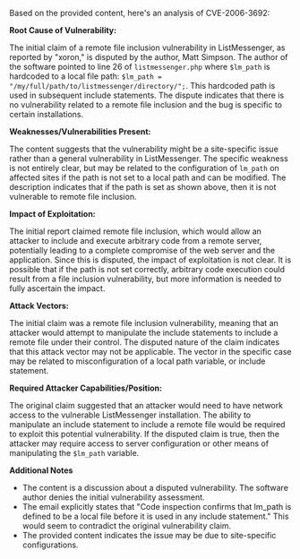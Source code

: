 Based on the provided content, here's an analysis of CVE-2006-3692:

**Root Cause of Vulnerability:**

The initial claim of a remote file inclusion vulnerability in ListMessenger, as reported by "xoron," is disputed by the author, Matt Simpson. The author of the software pointed to line 26 of `listmessenger.php` where `$lm_path` is hardcoded to a local file path: `$lm_path = "/my/full/path/to/listmessenger/directory/";`. This hardcoded path is used in subsequent include statements. The dispute indicates that there is no vulnerability related to a remote file inclusion and the bug is specific to certain installations.

**Weaknesses/Vulnerabilities Present:**

The content suggests that the vulnerability might be a site-specific issue rather than a general vulnerability in ListMessenger. The specific weakness is not entirely clear, but may be related to the configuration of `lm_path` on affected sites if the path is not set to a local path and can be modified. The description indicates that if the path is set as shown above, then it is not vulnerable to remote file inclusion.

**Impact of Exploitation:**

The initial report claimed remote file inclusion, which would allow an attacker to include and execute arbitrary code from a remote server, potentially leading to a complete compromise of the web server and the application. Since this is disputed, the impact of exploitation is not clear. It is possible that if the path is not set correctly, arbitrary code execution could result from a file inclusion vulnerability, but more information is needed to fully ascertain the impact.

**Attack Vectors:**

The initial claim was a remote file inclusion vulnerability, meaning that an attacker would attempt to manipulate the include statements to include a remote file under their control. The disputed nature of the claim indicates that this attack vector may not be applicable. The vector in the specific case may be related to misconfiguration of a local path variable, or include statement.

**Required Attacker Capabilities/Position:**

The original claim suggested that an attacker would need to have network access to the vulnerable ListMessenger installation. The ability to manipulate an include statement to include a remote file would be required to exploit this potential vulnerability. If the disputed claim is true, then the attacker may require access to server configuration or other means of manipulating the `$lm_path` variable.

**Additional Notes**
*   The content is a discussion about a disputed vulnerability. The software author denies the initial vulnerability assessment.
*   The email explicitly states that "Code inspection confirms that lm_path is defined to be a local file before it is used in any include statement." This would seem to contradict the original vulnerability claim.
*   The provided content indicates the issue may be due to site-specific configurations.